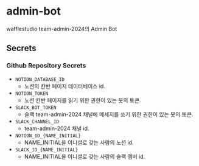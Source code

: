 # admin-bot
wafflestudio team-admin-2024의 Admin Bot

## Secrets

### Github Repository Secrets

- `NOTION_DATABASE_ID`
  - 노션의 칸반 페이지 데이터베이스 id.
- `NOTION_TOKEN`
  - 노션 칸반 페이지를 읽기 위한 권한이 있는 봇의 토큰.
- `SLACK_BOT_TOKEN`
  - 슬랙 team-admin-2024 채널에 메세지를 쏘기 위한 권한이 있는 봇의 토큰.
- `SLACK_CHANNEL_ID`
  - team-admin-2024 채널 id.
- `NOTION_ID_{NAME_INITIAL}`
  - NAME_INITIAL을 이니셜로 갖는 사람의 노션 id.
- `SLACK_ID_{NAME_INITIAL}`
  - NAME_INITIAL을 이니셜로 갖는 사람의 슬랙 멤버 id.